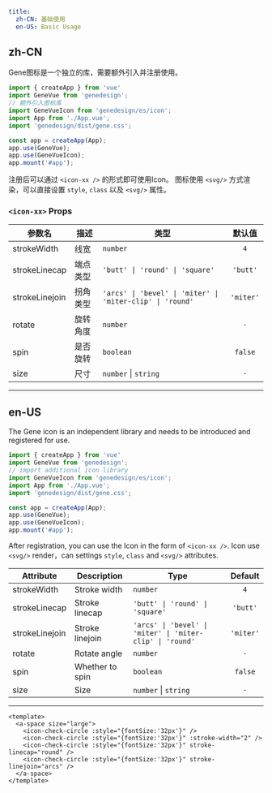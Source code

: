 ```yaml
title:
  zh-CN: 基础使用
  en-US: Basic Usage
```

## zh-CN

Gene图标是一个独立的库，需要额外引入并注册使用。

```ts
import { createApp } from 'vue'
import GeneVue from 'genedesign';
// 额外引入图标库
import GeneVueIcon from 'genedesign/es/icon';
import App from './App.vue';
import 'genedesign/dist/gene.css';

const app = createApp(App);
app.use(GeneVue);
app.use(GeneVueIcon);
app.mount('#app');
```

注册后可以通过 `<icon-xx />` 的形式即可使用Icon。
图标使用 `<svg/>` 方式渲染，可以直接设置 `style`, `class` 以及 `<svg/>` 属性。

### `<icon-xx>` Props

|参数名|描述|类型|默认值|
|---|---|---|:---:|
|strokeWidth|线宽|`number`|`4`|
|strokeLinecap|端点类型|`'butt' \| 'round' \| 'square'`|`'butt'`|
|strokeLinejoin|拐角类型|`'arcs' \| 'bevel' \| 'miter' \| 'miter-clip' \| 'round'`|`'miter'`|
|rotate|旋转角度|`number`|`-`|
|spin|是否旋转|`boolean`|`false`|
|size|尺寸|`number` \| `string`|`-`|

---

## en-US

The Gene icon is an independent library and needs to be introduced and registered for use.

```ts
import { createApp } from 'vue'
import GeneVue from 'genedesign';
// import additional icon library
import GeneVueIcon from 'genedesign/es/icon';
import App from './App.vue';
import 'genedesign/dist/gene.css';

const app = createApp(App);
app.use(GeneVue);
app.use(GeneVueIcon);
app.mount('#app');
```

After registration, you can use the Icon in the form of `<icon-xx />`.
Icon use `<svg/>` render，can settings `style`, `class` and `<svg/>` attributes.

|Attribute|Description|Type|Default|
|---|---|---|:---:|
|strokeWidth|Stroke width|`number`|`4`|
|strokeLinecap|Stroke linecap|`'butt' \| 'round' \| 'square'`|`'butt'`|
|strokeLinejoin|Stroke linejoin|`'arcs' \| 'bevel' \| 'miter' \| 'miter-clip' \| 'round'`|`'miter'`|
|rotate|Rotate angle|`number`|`-`|
|spin|Whether to spin|`boolean`|`false`|
|size|Size|`number` \| `string`|`-`|

---

```vue
<template>
  <a-space size="large">
    <icon-check-circle :style="{fontSize:'32px'}" />
    <icon-check-circle :style="{fontSize:'32px'}" :stroke-width="2" />
    <icon-check-circle :style="{fontSize:'32px'}" stroke-linecap="round" />
    <icon-check-circle :style="{fontSize:'32px'}" stroke-linejoin="arcs" />
  </a-space>
</template>
```
